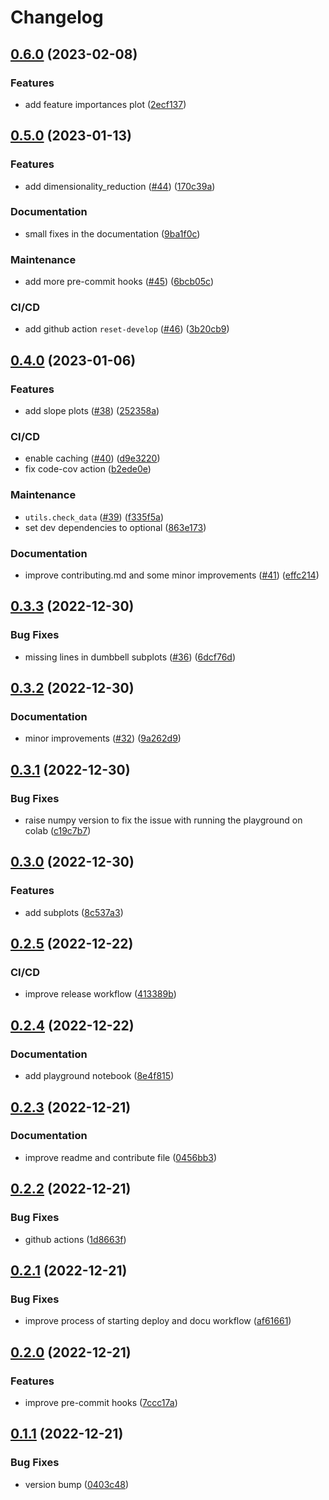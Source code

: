 # Changelog

## [0.6.0](https://github.com/invia-flights/blitzly/compare/v0.5.0...v0.6.0) (2023-02-08)


### Features

* add feature importances plot ([2ecf137](https://github.com/invia-flights/blitzly/commit/2ecf137b4fc25737871defc1300c7fbec70b0bde))

## [0.5.0](https://github.com/invia-flights/blitzly/compare/v0.4.0...v0.5.0) (2023-01-13)


### Features

* add dimensionality_reduction ([#44](https://github.com/invia-flights/blitzly/issues/44)) ([170c39a](https://github.com/invia-flights/blitzly/commit/170c39ac4ea2c005d4e3d928389c0fb4c8c6f0ad))


### Documentation

* small fixes in the documentation ([9ba1f0c](https://github.com/invia-flights/blitzly/commit/9ba1f0c9e0ceca4967705072f63be095d69dc898))


### Maintenance

* add more pre-commit hooks ([#45](https://github.com/invia-flights/blitzly/issues/45)) ([6bcb05c](https://github.com/invia-flights/blitzly/commit/6bcb05c63f44515f1ceb83edc528b20f7a3f3b98))


### CI/CD

* add github action `reset-develop` ([#46](https://github.com/invia-flights/blitzly/issues/46)) ([3b20cb9](https://github.com/invia-flights/blitzly/commit/3b20cb9ba037c282e52237d70a7706ab3f6fdd09))

## [0.4.0](https://github.com/invia-flights/blitzly/compare/v0.3.3...v0.4.0) (2023-01-06)


### Features

* add slope plots ([#38](https://github.com/invia-flights/blitzly/issues/38)) ([252358a](https://github.com/invia-flights/blitzly/commit/252358a7b6a6155f2298ce701630092d4e480c07))


### CI/CD

* enable caching ([#40](https://github.com/invia-flights/blitzly/issues/40)) ([d9e3220](https://github.com/invia-flights/blitzly/commit/d9e3220983c00c056ee404074b9c0b3377cffc7c))
* fix code-cov action ([b2ede0e](https://github.com/invia-flights/blitzly/commit/b2ede0e3b51b8d69ae98eab4914aafb1dfb4e123))


### Maintenance

* `utils.check_data` ([#39](https://github.com/invia-flights/blitzly/issues/39)) ([f335f5a](https://github.com/invia-flights/blitzly/commit/f335f5a857f4e0b7ffbc244ce076968f7c35043f))
* set dev dependencies to optional ([863e173](https://github.com/invia-flights/blitzly/commit/863e173ddbed22f0dc77aa2ec8afc68ad406d848))


### Documentation

* improve contributing.md and some minor improvements ([#41](https://github.com/invia-flights/blitzly/issues/41)) ([effc214](https://github.com/invia-flights/blitzly/commit/effc214bc0114e2aaf032d468c0373a3e8d3b2f5))

## [0.3.3](https://github.com/invia-flights/blitzly/compare/v0.3.2...v0.3.3) (2022-12-30)


### Bug Fixes

* missing lines in dumbbell subplots ([#36](https://github.com/invia-flights/blitzly/issues/36)) ([6dcf76d](https://github.com/invia-flights/blitzly/commit/6dcf76d2d66b90772fa6e6ba2038516d05f7d104))

## [0.3.2](https://github.com/invia-flights/blitzly/compare/v0.3.1...v0.3.2) (2022-12-30)


### Documentation

* minor improvements ([#32](https://github.com/invia-flights/blitzly/issues/32)) ([9a262d9](https://github.com/invia-flights/blitzly/commit/9a262d9e543d9ae23b93b953417d2043f90f5eb3))

## [0.3.1](https://github.com/invia-flights/blitzly/compare/v0.3.0...v0.3.1) (2022-12-30)


### Bug Fixes

* raise numpy version to fix the issue with running the playground on colab ([c19c7b7](https://github.com/invia-flights/blitzly/commit/c19c7b78f912479aea97a7facf80ecd468e6fe29))

## [0.3.0](https://github.com/invia-flights/blitzly/compare/v0.2.5...v0.3.0) (2022-12-30)


### Features

* add subplots ([8c537a3](https://github.com/invia-flights/blitzly/commit/8c537a318e6a02ff58f597ec5c9a9e287aac9d32))

## [0.2.5](https://github.com/invia-flights/blitzly/compare/v0.2.4...v0.2.5) (2022-12-22)


### CI/CD

* improve release workflow ([413389b](https://github.com/invia-flights/blitzly/commit/413389b1169563698c4495e31f9ee9833b9e0e24))

## [0.2.4](https://github.com/invia-flights/blitzly/compare/v0.2.3...v0.2.4) (2022-12-22)


### Documentation

* add playground notebook ([8e4f815](https://github.com/invia-flights/blitzly/commit/8e4f8151275b6ed56883e5e951cb60f457ef2de6))

## [0.2.3](https://github.com/invia-flights/blitzly/compare/v0.2.2...v0.2.3) (2022-12-21)


### Documentation

* improve readme and contribute file ([0456bb3](https://github.com/invia-flights/blitzly/commit/0456bb36c0abf6f44bc71b09126339a7af166c61))

## [0.2.2](https://github.com/invia-flights/blitzly/compare/v0.2.1...v0.2.2) (2022-12-21)


### Bug Fixes

* github actions ([1d8663f](https://github.com/invia-flights/blitzly/commit/1d8663f2b6713b4f45c4c6a0b5891529dbd83726))

## [0.2.1](https://github.com/invia-flights/blitzly/compare/v0.2.0...v0.2.1) (2022-12-21)


### Bug Fixes

* improve process of starting deploy and docu workflow ([af61661](https://github.com/invia-flights/blitzly/commit/af6166150ced7ca118519b44d730f6ea50552134))

## [0.2.0](https://github.com/invia-flights/blitzly/compare/v0.1.1...v0.2.0) (2022-12-21)


### Features

* improve pre-commit hooks ([7ccc17a](https://github.com/invia-flights/blitzly/commit/7ccc17a8ebb41f196b0e8162a111320228406fe8))

## [0.1.1](https://github.com/invia-flights/blitzly/compare/v0.1.0...v0.1.1) (2022-12-21)


### Bug Fixes

* version bump ([0403c48](https://github.com/invia-flights/blitzly/commit/0403c48af90a73742a4acd73691e14a320a44ab3))
